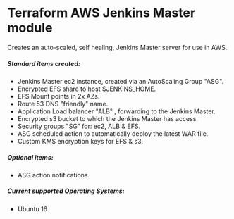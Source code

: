 # Terraform AWS Jenkins Master module

Creates an auto-scaled, self healing, Jenkins Master server for use in AWS. 

##### Standard items created:

 * Jenkins Master ec2 instance, created via an AutoScaling Group "ASG".
 * Encrypted EFS share to host $JENKINS_HOME.
 * EFS Mount points in 2x AZs.
 * Route 53 DNS "friendly" name.
 * Application Load balancer "ALB" , forwarding to the Jenkins Master.
 * Encrypted s3 bucket to which the Jenkins Master has access.
 * Security groups "SG" for: ec2, ALB & EFS.
 * ASG scheduled action to automatically deploy the latest WAR file.
 * Custom KMS encryption keys for EFS & s3.
 
##### Optional items:

 * ASG action notifications.

##### Current supported Operating Systems:

 * Ubuntu 16

